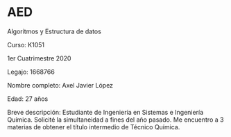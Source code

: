 # AED

Algoritmos y Estructura de datos

Curso: K1051

1er Cuatrimestre 2020

Legajo: 1668766

Nombre completo: Axel Javier López 

Edad: 27 años

Breve descripción: Estudiante de Ingeniería en Sistemas e Ingeniería Química. Solicité la simultaneidad a fines del año pasado. Me encuentro a 3 materias de obtener el título intermedio de Técnico Química.


